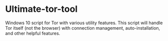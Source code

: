 # Ultimate-tor-tool
Windows 10 script for Tor with various utility features. This script will handle Tor itself (not the browser) with connection management, auto-installation, and other helpful features.
